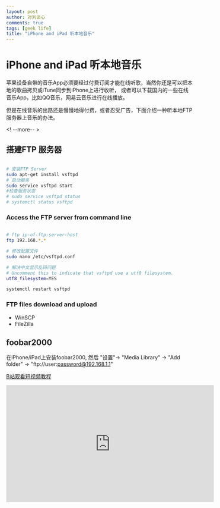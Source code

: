 ```yaml
---
layout: post
author: 对刘谈心
comments: true
tags: [geek life]
title: "iPhone and iPad 听本地音乐"
---
```


# iPhone and iPad 听本地音乐

苹果设备自带的音乐App必须要经过付费订阅才能在线听歌，当然你还是可以把本地的歌曲拷贝或iTune同步到iPhone上进行收听，
或者可以下载国内的一些在线音乐App，比如QQ音乐，网易云音乐进行在线播放。

但是在线音乐的出路还是慢慢地得付费，或者忍受广告，下面介绍一种听本地FTP服务器上音乐的办法。

<! --more-- >

## 搭建FTP 服务器

```sh

# 安装FTP Server
sudo apt-get install vsftpd
# 启动服务
sudo service vsftpd start
#检查服务状态
# sudo service vsftpd status
# systemctl status vsftpd

```

### Access the FTP server from command line

```sh

# ftp ip-of-ftp-server-host
ftp 192.168.*.*

# 修改配置文件
sudo nano /etc/vsftpd.conf

# 解决中文显示乱码问题
# Uncomment this to indicate that vsftpd use a utf8 filesystem.
utf8_filesystem=YES

systemctl restart vsftpd

```

### FTP files download and upload

- WinSCP
- FileZilla

## foobar2000

在iPhone/iPad上安装foobar2000, 然后 "设置"-> "Media Library" -> "Add folder" -> "ftp://user:password@192.168.1.1"

[B站观看短视频教程](https://www.bilibili.com/video/av75829297/ "foobar-add-ftp-share.mp4")

<iframe width="560" height="315" src="https://player.bilibili.com/player.html?aid=75829297&cid=129722513&page=1" frameborder="0" allowfullscreen="true"></iframe>